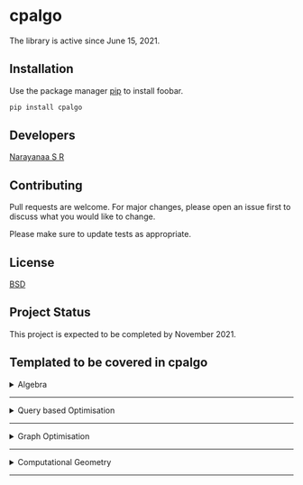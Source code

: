 # cpalgo
The library is active since June 15, 2021.

## Installation

Use the package manager [pip](https://pip.pypa.io/en/stable/) to install foobar.

```bash
pip install cpalgo
```

## Developers
[Narayanaa S R](https://srnarayanaa.me)

## Contributing
Pull requests are welcome. For major changes, please open an issue first to discuss what you would like to change.

Please make sure to update tests as appropriate.

## License
[BSD](https://opensource.org/licenses/BSD-3-Clause)

## Project Status
This project is expected to be completed by November 2021.

## Templated to be covered in cpalgo

<details>
    <summary>Algebra</summary>
		Binary Exponentitation<br/>
		EGCD<br/>
		Linear Diophantine Equations<br/>
		Linear Sieves
</details>

___

<details>
    <summary>Query based Optimisation</summary>
		Sparse Table<br/>
		RMQ<br/>
		Square Root Decomposition<br/>
		Heavy Light Decomposition<br/>
		RMQ - Euler Tour
</details>

___

<details>
    <summary>Graph Optimisation</summary>
		Articulation<br/>
		DSU - Kruskal<br/>
		Tarjan off-line<br/>
		Fold Fulkerson - Max Flow<br/>
		Dinic - Max Flow<br/>
		Condensation Graph<br/>
		Fenwick Tree<br/>
		Segment Tree
</details>

___

<details>
    <summary>Computational Geometry</summary>
		Convex Hull - Graham's scan<br/>
		Convex Hull - Andrew Monotone<br/>
		S&I NlogN<br/>
		Lattice Points - Pick's algorithm
</details>

___